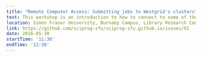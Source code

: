 ```yaml
---
title: "Remote Computer Access: Submitting jobs to Westgrid's clusters"
text: This workshop is an introduction to how to connect to some of the Westgrid's clusters and how to submit a batch job.
location: Simon Fraser University, Burnaby Campus, Library Research Commons
link: https://github.com/sciprog-sfu/sciprog-sfu.github.io/issues/91
date: 2016-05-30
startTime: '11:30'
endTime: '12:30'
---
```

